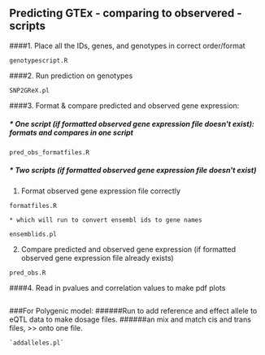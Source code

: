 ## Predicting GTEx - comparing to observered - scripts
####1. Place all the IDs, genes, and genotypes in correct order/format

````
genotypescript.R
````

####2. Run prediction on genotypes    
````
SNP2GReX.pl
````

####3. Format & compare predicted and observed gene expression:
##### * One script (if formatted observed gene expression file doesn't exist): formats and compares in one script


````
pred_obs_formatfiles.R
````


##### * Two scripts (if formatted observed gene expression file doesn't exist)

  1. Format observed gene expression file correctly
  

````
formatfiles.R
````
    * which will run to convert ensembl ids to gene names
            

````
ensemblids.pl
````
  2. Compare predicted and observed gene expression (if formatted observed gene expression file already exists)


````
pred_obs.R
````

####4. Read in pvalues and correlation values to make pdf plots

````plots.R
````


###For Polygenic model:
######Run to add reference and effect allele to eQTL data to make dosage files.
######an mix and match cis and trans files, >> onto one file.

    `addalleles.pl`
    
